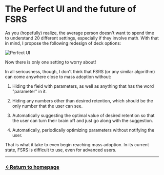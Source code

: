 # The Perfect UI and the future of FSRS

As you (hopefully) realize, the average person doesn't want to spend time to understand 20 different settings, especially if they involve math. With that in mind, I propose the following redesign of deck options:

![Perfect UI](https://github.com/user-attachments/assets/ae49e2cd-e7ca-4cf6-a159-61a02be1b43c)

Now there is only one setting to worry about!

In all seriousness, though, I don't think that FSRS (or any similar algorithm) can come anywhere close to mass adoption without:

1) Hiding the field with parameters, as well as anything that has the word "parameter" in it.

2) Hiding any numbers other than desired retention, which should be the only number that the user can see.

3) Automatically suggesting the optimal value of desired retention so that the user can turn their brain off and just go along with the suggestion.

4) Automatically, periodically optimizing parameters without notifying the user.

That is what it take to even begin reaching mass adoption. In its current state, FSRS is difficult to use, even for advanced users.


___
### [←Return to homepage](https://expertium.github.io/)
